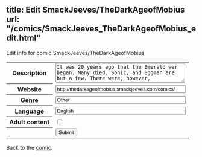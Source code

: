 title: Edit SmackJeeves/TheDarkAgeofMobius
url: "/comics/SmackJeeves_TheDarkAgeofMobius_edit.html"
---
Edit info for comic SmackJeeves/TheDarkAgeofMobius

<form name="comic" action="http://gaepostmail.appspot.com/comic/" method="post">
<table class="comicinfo">
<tr>
<th>Description</th><td><textarea name="description" cols="40" rows="3">It was 20 years ago that the Emerald war began. Many died. Sonic, and Eggman are but a few. There were, however, survivers. A mysterious overlord has taken over much of the world. There are those who oppose him. This is the story of one.</textarea></td>
</tr>
<tr>
<th>Website</th><td><input type="text" name="url" value="http://thedarkageofmobius.smackjeeves.com/comics/" size="40"/></td>
</tr>
<tr>
<th>Genre</th><td><input type="text" name="genre" value="Other" size="40"/></td>
</tr>
<tr>
<th>Language</th><td><input type="text" name="language" value="English" size="40"/></td>
</tr>
<tr>
<th>Adult content</th><td><input type="checkbox" name="adult" value="adult" /></td>
</tr>
<tr>
<th></th><td>
<input type="hidden" name="comic" value="SmackJeeves_TheDarkAgeofMobius" />
<input type="submit" name="submit" value="Submit" />
</td>
</tr>
</table>
</form>

Back to the [comic](SmackJeeves_TheDarkAgeofMobius.html).
